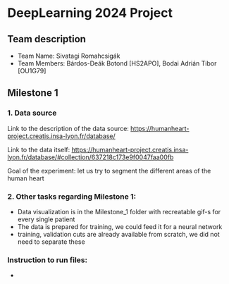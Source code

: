 # DeepLearning 2024 Project

## Team description
- Team Name: Sivatagi Romahcsigák
- Team Members: Bárdos-Deák Botond [HS2APO], Bodai Adrián Tibor [OU1G79]

## Milestone 1
### 1. Data source
Link to the description of the data source: https://humanheart-project.creatis.insa-lyon.fr/database/

Link to the data itself: https://humanheart-project.creatis.insa-lyon.fr/database/#collection/637218c173e9f0047faa00fb


Goal of the experiment: let us try to segment the different areas of the human heart

### 2. Other tasks regarding Milestone 1:
- Data visualization is in the Milestone_1 folder with recreatable gif-s for every single patient
- The data is prepared for training, we could feed it for a neural network
-  training, validation cuts are already available from scratch, we did not need to separate these

### Instruction to run files:
- 
